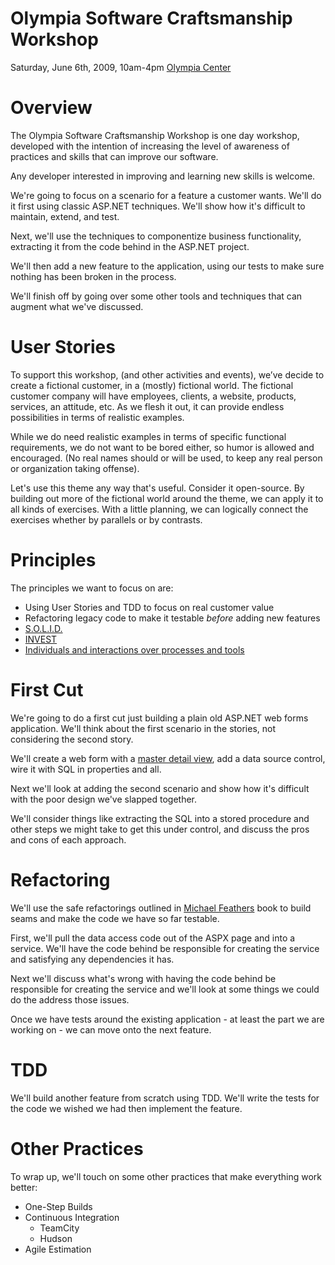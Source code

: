 Olympia Software Craftsmanship Workshop
=======================================
Saturday, June 6th, 2009, 10am-4pm
[Olympia Center](http://maps.google.com/maps?f=q&source=s_q&hl=en&geocode=&q=olympia+center,+olympia,+wa&sll=37.0625,-95.677068&sspn=49.57764,114.257812&ie=UTF8&ll=47.041469,-122.913322&spn=0.083993,0.22316&t=h&z=13&iwloc=E)

# Overview

The Olympia Software Craftsmanship Workshop is one day workshop,
developed with the intention of increasing the level of awareness of
practices and skills that can improve our software.

Any developer interested in improving and learning new skills is
welcome.

We're going to focus on a scenario for a feature a customer
wants. We'll do it first using classic ASP.NET techniques. We'll show
how it's difficult to maintain, extend, and test.

Next, we'll use the techniques to componentize business functionality,
extracting it from the code behind in the ASP.NET project.

We'll then add a new feature to the application, using our tests to
make sure nothing has been broken in the process.

We'll finish off by going over some other tools and techniques that
can augment what we've discussed.

# User Stories

To support this workshop, (and other activities and events), we’ve
decide to create a fictional customer, in a (mostly) fictional
world. The fictional customer company will have employees, clients, a
website, products, services, an attitude, etc. As we flesh it out, it
can provide endless possibilities in terms of realistic examples.

While we do need realistic examples in terms of specific functional
requirements, we do not want to be bored either, so humor is allowed
and encouraged. (No real names should or will be used, to keep any
real person or organization taking offense).

Let's use this theme any way that's useful. Consider it
open-source. By building out more of the fictional world around the
theme, we can apply it to all kinds of exercises. With a little
planning, we can logically connect the exercises whether by parallels
or by contrasts.

# Principles

The principles we want to focus on are:

* Using User Stories and TDD to focus on real customer value
* Refactoring legacy code to make it testable *before* adding new features
* [S.O.L.I.D.](http://blog.objectmentor.com/articles/2009/02/12/getting-a-solid-start)
* [INVEST](http://xp123.com/xplor/xp0308/index.shtml)
* [Individuals and interactions over processes and tools](http://agilemanifesto.org/)

# First Cut

We're going to do a first cut just building a plain old ASP.NET web
forms application. We'll think about the first scenario in the
stories, not considering the second story.

We'll create a web form with a [master detail
view](http://designingwebinterfaces.com/designing-web-interfaces-12-screen-patterns),
add a data source control, wire it with SQL in properties and all.

Next we'll look at adding the second scenario and show how it's
difficult with the poor design we've slapped together.

We'll consider things like extracting the SQL into a stored procedure
and other steps we might take to get this under control, and discuss
the pros and cons of each approach.

# Refactoring

We'll use the safe refactorings outlined in [Michael
Feathers](http://www.amazon.com/gp/product/0131177052/ref=s9_sims_c2_s1_p14_i2?pf_rd_m=ATVPDKIKX0DER&pf_rd_s=center-2&pf_rd_r=0S8D0VHK1WGVWC6Q21Q7&pf_rd_t=101&pf_rd_p=470938631&pf_rd_i=507846)
book to build seams and make the code we have so far testable.

First, we'll pull the data access code out of the ASPX page and into a
service.  We'll have the code behind be responsible for creating the
service and satisfying any dependencies it has.

Next we'll discuss what's wrong with having the code behind be
responsible for creating the service and we'll look at some things we
could do the address those issues.

Once we have tests around the existing application - at least the part
we are working on - we can move onto the next feature.

# TDD

We'll build another feature from scratch using TDD. We'll write the
tests for the code we wished we had then implement the feature.

# Other Practices

To wrap up, we'll touch on some other practices that make everything
work better:

* One-Step Builds
* Continuous Integration
  - TeamCity
  - Hudson
* Agile Estimation

